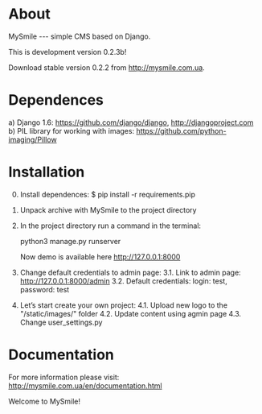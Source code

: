 About
=====

MySmile --- simple CMS based on Django.

This is development version 0.2.3b!

Download stable version 0.2.2 from http://mysmile.com.ua. 

Dependences
===========

a) Django 1.6: https://github.com/django/django, http://djangoproject.com
b) PIL library for working with images: https://github.com/python-imaging/Pillow


Installation
============

0. Install dependences: $ pip install -r requirements.pip
1. Unpack archive with MySmile to the project directory
2. In the project directory run a command in the terminal: 
    
      python3 manage.py runserver
    
   Now demo is available here  http://127.0.0.1:8000

3. Change default credentials to admin page:
   3.1. Link to admin page: http://127.0.0.1:8000/admin
   3.2. Default credentials: login: test, password: test

4. Let’s start create your own project:
   4.1. Upload new logo to the "/static/images/" folder
   4.2. Update content using agmin page
   4.3. Change user_settings.py
   


Documentation
=============

For more information please visit: http://mysmile.com.ua/en/documentation.html

Welcome to MySmile!
 
